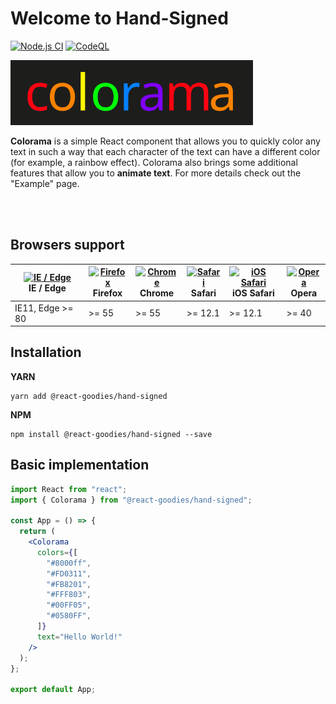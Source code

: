 # Welcome to Hand-Signed

[![Node.js CI](https://github.com/marborkowski/hand-signed/actions/workflows/node.js.yml/badge.svg?branch=main)](https://github.com/marborkowski/hand-signed/actions/workflows/node.js.yml) [![CodeQL](https://github.com/marborkowski/hand-signed/actions/workflows/codeql-analysis.yml/badge.svg?branch=main)](https://github.com/marborkowski/hand-signed/actions/workflows/codeql-analysis.yml)

![Colorama](https://raw.githubusercontent.com/marborkowski/hand-signed/main/.storybook/logo.svg?token=GHSAT0AAAAAABTC7KOVXVHC3RYLAKKDUDAKYTC7J5Q)

**Colorama** is a simple React component that allows you to quickly
color any text in such a way that each character of the text can have a different
color (for example, a rainbow effect). Colorama also brings some additional features that allow you to **animate text**. For more details check out the "Example" page.

<br />
<br />

## Browsers support

<span id="compatibility" />

| [<img src="https://raw.githubusercontent.com/alrra/browser-logos/master/src/edge/edge_48x48.png" alt="IE / Edge" width="24px" height="24px" />](http://godban.github.io/browsers-support-badges/)<br/>IE / Edge | [<img src="https://raw.githubusercontent.com/alrra/browser-logos/master/src/firefox/firefox_48x48.png" alt="Firefox" width="24px" height="24px" />](http://godban.github.io/browsers-support-badges/)<br/>Firefox | [<img src="https://raw.githubusercontent.com/alrra/browser-logos/master/src/chrome/chrome_48x48.png" alt="Chrome" width="24px" height="24px" />](http://godban.github.io/browsers-support-badges/)<br/>Chrome | [<img src="https://raw.githubusercontent.com/alrra/browser-logos/master/src/safari/safari_48x48.png" alt="Safari" width="24px" height="24px" />](http://godban.github.io/browsers-support-badges/)<br/>Safari | [<img src="https://raw.githubusercontent.com/alrra/browser-logos/master/src/safari-ios/safari-ios_48x48.png" alt="iOS Safari" width="24px" height="24px" />](http://godban.github.io/browsers-support-badges/)<br/>iOS Safari | [<img src="https://raw.githubusercontent.com/alrra/browser-logos/master/src/opera/opera_48x48.png" alt="Opera" width="24px" height="24px" />](http://godban.github.io/browsers-support-badges/)<br/>Opera |
| --------------------------------------------------------------------------------------------------------------------------------------------------------------------------------------------------------------- | ----------------------------------------------------------------------------------------------------------------------------------------------------------------------------------------------------------------- | ------------------------------------------------------------------------------------------------------------------------------------------------------------------------------------------------------------- | ------------------------------------------------------------------------------------------------------------------------------------------------------------------------------------------------------------- | ----------------------------------------------------------------------------------------------------------------------------------------------------------------------------------------------------------------------------- | --------------------------------------------------------------------------------------------------------------------------------------------------------------------------------------------------------- |
| IE11, Edge >= 80                                                                                                                                                                                                | >= 55                                                                                                                                                                                                             | >= 55                                                                                                                                                                                                         | >= 12.1                                                                                                                                                                                                       | >= 12.1                                                                                                                                                                                                                       | >= 40                                                                                                                                                                                                     |

## Installation

**YARN**

```shell
yarn add @react-goodies/hand-signed
```

**NPM**

```shell
npm install @react-goodies/hand-signed --save
```

## Basic implementation

```jsx
import React from "react";
import { Colorama } from "@react-goodies/hand-signed";

const App = () => {
  return (
    <Colorama
      colors={[
        "#8000ff",
        "#FD0311",
        "#FB8201",
        "#FFF803",
        "#00FF05",
        "#0580FF",
      ]}
      text="Hello World!"
    />
  );
};

export default App;
```
